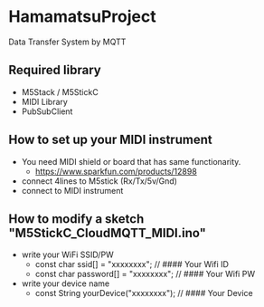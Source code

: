 # HamamatsuProject
 Data Transfer System by MQTT

## Required library
- M5Stack / M5StickC
- MIDI Library
- PubSubClient

## How to set up your MIDI instrument
- You need MIDI shield or board that has same functionarity.
    - https://www.sparkfun.com/products/12898
- connect 4lines to M5stick (Rx/Tx/5v/Gnd)
- connect to MIDI instrument

## How to modify a sketch "M5StickC_CloudMQTT_MIDI.ino"
- write your WiFi SSID/PW
    - const char ssid[] = "xxxxxxxx"; //  #### Your Wifi ID
    - const char password[] = "xxxxxxxx"; //  #### Your Wifi PW
- write your device name
    - const String yourDevice("xxxxxxxx"); //  #### Your Device
